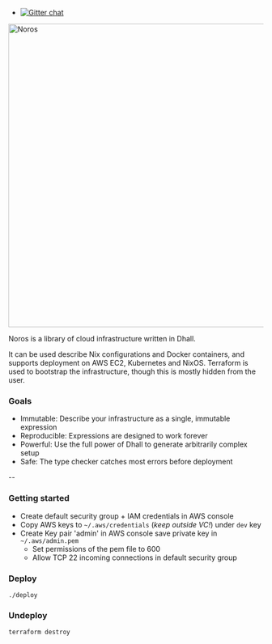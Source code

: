 - [![Gitter chat](https://badges.gitter.im/hashicorp-terraform/Lobby.png)](https://gitter.im/hashicorp-terraform/Lobby)

<img alt="Noros" src="https://dl.dropboxusercontent.com/s/aig30sypi5avyul/noros_logo.png" width="600">

Noros is a library of cloud infrastructure written in Dhall. 

It can be used describe Nix configurations and Docker containers, and supports deployment on AWS EC2, Kubernetes and NixOS. Terraform is used to bootstrap the infrastructure, though this is mostly hidden from the user.


### Goals
- Immutable: Describe your infrastructure as a single, immutable expression
- Reproducible: Expressions are designed to work forever
- Powerful: Use the full power of Dhall to generate arbitrarily complex setup
- Safe: The type checker catches most errors before deployment

--

### Getting started

- Create default security group + IAM credentials in AWS console
- Copy AWS keys to `~/.aws/credentials` (*keep outside VC!*) under `dev` key
- Create Key pair 'admin' in AWS console save private key in `~/.aws/admin.pem`
  - Set permissions of the pem file to 600
  - Allow TCP 22 incoming connections in default security group

### Deploy

    ./deploy

### Undeploy

    terraform destroy
